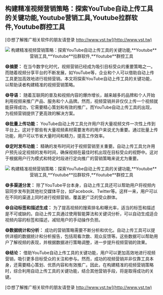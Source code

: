 ## **构建精准视频营销策略：探索YouTube自动上传工具的关键功能,**Youtube**营销工具,**Youtube**拉群软件,**Youtube**群控工具**

[😍想了解推广相关软件的朋友请登录 http://www.vst.tw](http://www.vst.tw)

 <center><img src="https://vst.tw/MP4/tuiguang/png/6.png" alt="构建精准视频营销策略：探索YouTube自动上传工具的关键功能,**Youtube**营销工具,**Youtube**拉群软件,**Youtube**群控工具"></center>

**😄摘要：**
在当今数字化时代，视频营销已经成为吸引目标受众的重要策略之一。而随着视频分享平台的不断发展，如YouTube等，企业和个人可以借助自动上传工具更加高效地进行视频营销。本文将探索YouTube自动上传工具的关键功能，以帮助读者构建精准的视频营销策略。

**😄导语：**
随着互联网的普及和视频内容的爆炸增长，越来越多的品牌和个人开始利用视频来推广产品、服务和个人品牌。然而，视频营销并非仅仅上传一个视频就能获得成功，它需要精心策划和有效的推广。而YouTube自动上传工具的出现，为视频营销提供了更高效的解决方案。

**😄批量上传功能：**
YouTube自动上传工具允许用户将大量视频文件一次性上传到平台上。这对于那些有大量视频素材需要发布的用户来说尤为重要。通过批量上传功能，用户可以节省大量时间和精力，提高工作效率。

**😄定时发布功能：**
精确的发布时间对于视频营销至关重要。自动上传工具允许用户预先设定视频的发布时间，确保视频在最佳时机出现在目标受众的视野中。这对于根据用户行为模式和特定时段进行定向推广的营销策略来说尤为重要。

 <center><img src="https://vst.tw/MP4/tuiguang/png/5.png" alt="构建精准视频营销策略：探索YouTube自动上传工具的关键功能,**Youtube**营销工具,**Youtube**拉群软件,**Youtube**群控工具"></center>

**😄多渠道分发：**
除了YouTube平台本身，自动上传工具还可以帮助用户将视频内容同步发布到其他社交媒体平台，如Facebook、Twitter等。这样一来，用户可以在不同的渠道上同时进行视频营销，覆盖更广泛的受众群体。

**😄自动标签和描述生成：**
为了提高视频的搜索排名和曝光率，适当的标签和描述是不可或缺的。自动上传工具通过使用智能算法和关键词分析，可以自动生成适合视频内容的标签和描述，减轻用户的手动操作负担。

**😄数据统计和分析：**
成功的营销策略需要不断分析和优化。自动上传工具可以提供详细的数据统计和分析报告，包括观看次数、观众反馈等。这些数据可以帮助用户了解视频的表现，并根据数据进行策略调整，进一步提升视频营销的效果。

**😄结论：**
借助YouTube自动上传工具的关键功能，用户可以更加高效地进行视频营销，吸引更多目标受众的关注和参与。然而，成功的视频营销并非仅靠工具本身，还需要精心策划、优质内容和有效推广。因此，在构建精准的视频营销策略时，综合利用自动上传工具的关键功能，结合其他营销手段，将是取得成功的关键。

[😍想了解推广相关软件的朋友请登录 http://www.vst.tw](http://www.vst.tw)



